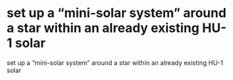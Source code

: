 # set up a “mini-solar system” around a star within an already existing HU-1 solar

set up a “mini-solar system” around a star within an already existing HU-1 solar
